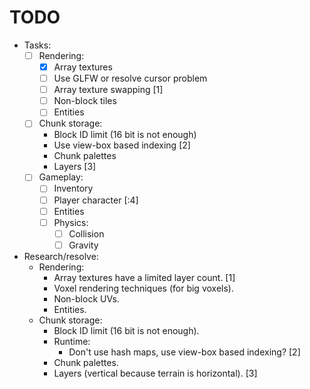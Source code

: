 # TODO

- Tasks:
  - [ ] Rendering:
    - [x] Array textures
    - [ ] Use GLFW or resolve cursor problem
    - [ ] Array texture swapping [1]
    - [ ] Non-block tiles
    - [ ] Entities
  - [ ] Chunk storage:
    - Block ID limit (16 bit is not enough)
    - Use view-box based indexing [2]
    - Chunk palettes
    - Layers [3]
  - [ ] Gameplay:
    - [ ] Inventory
    - [ ] Player character [:4]
    - [ ] Entities
    - [ ] Physics:
      - [ ] Collision
      - [ ] Gravity

- Research/resolve:
  - Rendering:
    - Array textures have a limited layer count. [1]
    - Voxel rendering techniques (for big voxels).
    - Non-block UVs.
    - Entities.
  - Chunk storage:
    - Block ID limit (16 bit is not enough).
    - Runtime:
      - Don't use hash maps, use view-box based indexing? [2]
    - Chunk palettes.
    - Layers (vertical because terrain is horizontal). [3]
